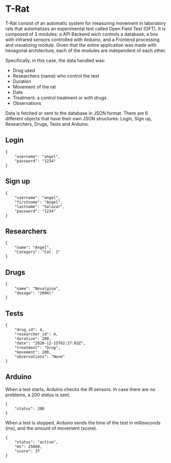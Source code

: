 # T-Rat
T-Rat consist of an automatic system for measuring movement in laboratory rats that automatizes an experimental test called Open Field Test (OFT). It is composed of  3 modules: a API Backend wich controls a database, a box with infrared sensors controlled with Arduino, and a Frontend processing and visualizing module. Given that the entire application was made with hexagonal architecture, each of the modules are independent of each other.

Specifically, in this case, the data handled was:
- Drug used
- Researchers (name) who control the test
- Duration
- Movement of the rat
- Date
- Treatment: a control treatment or with drugs
- Observations

Data is fetched or sent to the database in JSON format. There are 6 different objects that have their own JSON structures: Login, Sign up, Researchers, Drugs, Tests and Arduino.


## Login
```
{
    "username": "angel",
    "password": "1234"
}
```
## Sign up
```
{
    "username": "angel",
    "firstname": "Angel",
    "lastname": "Salazar",
    "password": "1234"
}
```
## Researchers
```
{
    "name": "Angel",
    "Category": "Cat. 1"
}
```
## Drugs
```
{
    "name": "Novalgina",
    "dosage": "200ml"
}
```
## Tests
```
{
    "drug_id": 4,
    "researcher_id": 4,
    "duration": 200,
    "date": "2020-12-15T02:27:03Z",
    "treatment": "Drug",
    "movement": 200,
    "observations": "None"
}
```

## Arduino
When a test starts, Arduino checks the IR sensors. In case there are no problems, a 200 status is sent.
```
{
    "status": 200
}
```
When a test is stopped, Arduino sends the time of the test in milliseconds (ms), and the amount of movement (score).
```
{
    "status": "active",
    "ms": 25660,
    "score": 37
}
```